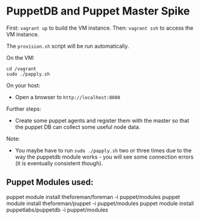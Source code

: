 PuppetDB and Puppet Master Spike
================================

First: `vagrant up` to build the VM instance.
Then: `vagrant ssh` to access the VM instance.

The `provision.sh` script will be run automatically.

On the VM:

    cd /vagrant
    sudo ./papply.sh

On your host:

* Open a browser to `http://localhost:8080`

Further steps:

* Create some puppet agents and register them with the master so that the puppet DB can collect some useful node data.

Note:

* You maybe have to run `sudo ./papply.sh` two or three times due to the way the puppetdb module works - you will see some connection errors (it is eventually consistent though).

Puppet Modules used:
--------------------

puppet module install theforeman/foreman -i puppet/modules
puppet module install theforeman/puppet -i puppet/modules
puppet module install puppetlabs/puppetdb -i puppet/modules
